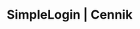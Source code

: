 ---
title: "SimpleLogin | Cennik"
url: "/pl/pricing"
description: SimpleLogin jest w 100% finansowany przez społeczność. Zależy nam na Twoim wsparciu, aby utrzymać działanie usługi i rozwijać nowe funkcje."
---